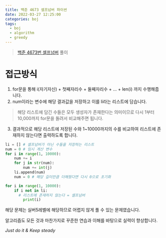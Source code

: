 ```yaml
---
title: 백준 4673 셀프넘버 파이썬
date: 2022-03-27 12:25:00
categories: boj
tags:
  - boj
  - algorithm
  - greedy
---
```



> [백준 4673번 셀프넘버](https://www.acmicpc.net/problem/4673) 풀이

# 접근방식
1. for문을 통해 i(자기자신) + 첫째자리수 + 둘째자리수 + ... + len(i) 까지 수행해줍니다.
2. num이라는 변수에 해당 결과값을 저장하고 이를 li라는 리스트에 담습니다.
> 해당 리스트에 담긴 수들은 모두 생성자가 존재한다는 의미이므로 다시 1부터 10,000까지 for문을 돌려서 비교해주면 됩니다.
3. 결과적으로 해당 리스트에 저장된 수와 1~10000까지의 수를 비교하여 리스트에 존재하지 않는다면 출력하도록 합니다.

~~~python
li = [] # 셀프넘버가 아닌 수들을 저장하는 리스트
num = 0 # 임시 계산 변수
for i in range(1, 10000):
    num += i
    for j in str(num):
        num += int(j)
    li.append(num)
    num = 0 # 해당 길이만큼 더해줬다면 다시 0으로 초기화

for i in range(1, 10000):
    if i not in li:
      # 리스트에 존재하지 않는다 = 셀프넘버
        print(i)
~~~

해당 문제는 실버5레벨에 해당하므로 어렵지 않게 풀 수 있는 문제였습니다.

알고리즘도 모든 것과 마찬가지로 꾸준한 연습과 이해를 바탕으로 실력이 향상합니다.

*Just do it & Keep steady*

